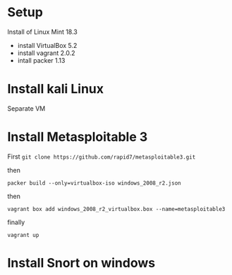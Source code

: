 # Setup

Install of Linux Mint 18.3
- install VirtualBox 5.2
- install vagrant 2.0.2
- intall packer 1.13

# Install kali Linux

Separate VM

# Install Metasploitable 3

First `git clone https://github.com/rapid7/metasploitable3.git`

then

`packer build --only=virtualbox-iso windows_2008_r2.json`

then

`vagrant box add windows_2008_r2_virtualbox.box --name=metasploitable3`

finally

`vagrant up`

# Install Snort on windows
